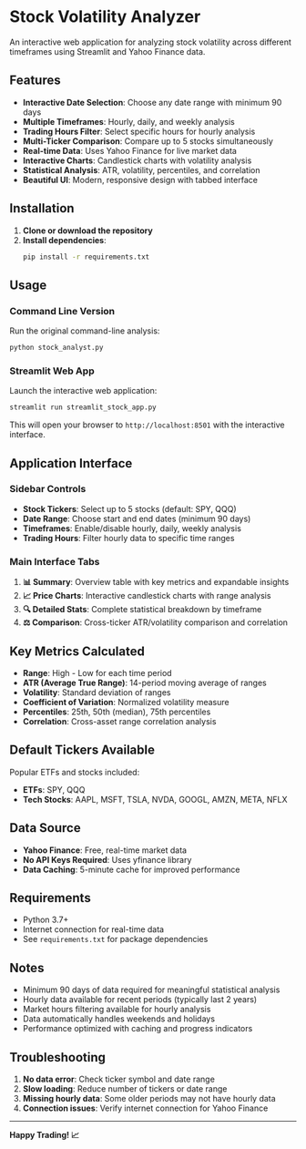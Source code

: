 # Stock Volatility Analyzer

An interactive web application for analyzing stock volatility across different timeframes using Streamlit and Yahoo Finance data.

## Features

- **Interactive Date Selection**: Choose any date range with minimum 90 days
- **Multiple Timeframes**: Hourly, daily, and weekly analysis
- **Trading Hours Filter**: Select specific hours for hourly analysis
- **Multi-Ticker Comparison**: Compare up to 5 stocks simultaneously
- **Real-time Data**: Uses Yahoo Finance for live market data
- **Interactive Charts**: Candlestick charts with volatility analysis
- **Statistical Analysis**: ATR, volatility, percentiles, and correlation
- **Beautiful UI**: Modern, responsive design with tabbed interface

## Installation

1. **Clone or download the repository**
2. **Install dependencies**:
   ```bash
   pip install -r requirements.txt
   ```

## Usage

### Command Line Version
Run the original command-line analysis:
```bash
python stock_analyst.py
```

### Streamlit Web App
Launch the interactive web application:
```bash
streamlit run streamlit_stock_app.py
```

This will open your browser to `http://localhost:8501` with the interactive interface.

## Application Interface

### Sidebar Controls
- **Stock Tickers**: Select up to 5 stocks (default: SPY, QQQ)
- **Date Range**: Choose start and end dates (minimum 90 days)
- **Timeframes**: Enable/disable hourly, daily, weekly analysis
- **Trading Hours**: Filter hourly data to specific time ranges

### Main Interface Tabs

1. **📊 Summary**: Overview table with key metrics and expandable insights
2. **📈 Price Charts**: Interactive candlestick charts with range analysis
3. **🔍 Detailed Stats**: Complete statistical breakdown by timeframe
4. **⚖️ Comparison**: Cross-ticker ATR/volatility comparison and correlation

## Key Metrics Calculated

- **Range**: High - Low for each time period
- **ATR (Average True Range)**: 14-period moving average of ranges
- **Volatility**: Standard deviation of ranges
- **Coefficient of Variation**: Normalized volatility measure
- **Percentiles**: 25th, 50th (median), 75th percentiles
- **Correlation**: Cross-asset range correlation analysis

## Default Tickers Available

Popular ETFs and stocks included:
- **ETFs**: SPY, QQQ
- **Tech Stocks**: AAPL, MSFT, TSLA, NVDA, GOOGL, AMZN, META, NFLX

## Data Source

- **Yahoo Finance**: Free, real-time market data
- **No API Keys Required**: Uses yfinance library
- **Data Caching**: 5-minute cache for improved performance

## Requirements

- Python 3.7+
- Internet connection for real-time data
- See `requirements.txt` for package dependencies

## Notes

- Minimum 90 days of data required for meaningful statistical analysis
- Hourly data available for recent periods (typically last 2 years)
- Market hours filtering available for hourly analysis
- Data automatically handles weekends and holidays
- Performance optimized with caching and progress indicators

## Troubleshooting

1. **No data error**: Check ticker symbol and date range
2. **Slow loading**: Reduce number of tickers or date range
3. **Missing hourly data**: Some older periods may not have hourly data
4. **Connection issues**: Verify internet connection for Yahoo Finance

---

**Happy Trading! 📈** 